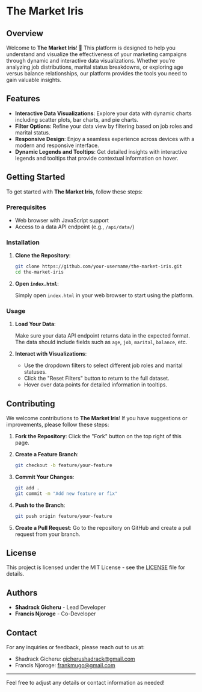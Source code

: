 # The Market Iris

## Overview

Welcome to **The Market Iris**! 🎉 This platform is designed to help you understand and visualize the effectiveness of your marketing campaigns through dynamic and interactive data visualizations. Whether you’re analyzing job distributions, marital status breakdowns, or exploring age versus balance relationships, our platform provides the tools you need to gain valuable insights.

## Features

- **Interactive Data Visualizations**: Explore your data with dynamic charts including scatter plots, bar charts, and pie charts.
- **Filter Options**: Refine your data view by filtering based on job roles and marital status.
- **Responsive Design**: Enjoy a seamless experience across devices with a modern and responsive interface.
- **Dynamic Legends and Tooltips**: Get detailed insights with interactive legends and tooltips that provide contextual information on hover.

## Getting Started

To get started with **The Market Iris**, follow these steps:

### Prerequisites

- Web browser with JavaScript support
- Access to a data API endpoint (e.g., `/api/data/`)

### Installation

1. **Clone the Repository**:

   ```bash
   git clone https://github.com/your-username/the-market-iris.git
   cd the-market-iris
   ```

2. **Open `index.html`**:

   Simply open `index.html` in your web browser to start using the platform.

### Usage

1. **Load Your Data**:

   Make sure your data API endpoint returns data in the expected format. The data should include fields such as `age`, `job`, `marital`, `balance`, etc.

2. **Interact with Visualizations**:

   - Use the dropdown filters to select different job roles and marital statuses.
   - Click the "Reset Filters" button to return to the full dataset.
   - Hover over data points for detailed information in tooltips.

## Contributing

We welcome contributions to **The Market Iris**! If you have suggestions or improvements, please follow these steps:

1. **Fork the Repository**: Click the "Fork" button on the top right of this page.
2. **Create a Feature Branch**:

   ```bash
   git checkout -b feature/your-feature
   ```

3. **Commit Your Changes**:

   ```bash
   git add .
   git commit -m "Add new feature or fix"
   ```

4. **Push to the Branch**:

   ```bash
   git push origin feature/your-feature
   ```

5. **Create a Pull Request**: Go to the repository on GitHub and create a pull request from your branch.

## License

This project is licensed under the MIT License - see the [LICENSE](LICENSE) file for details.

## Authors

- **Shadrack Gicheru** - Lead Developer
- **Francis Njoroge** - Co-Developer

## Contact

For any inquiries or feedback, please reach out to us at:

- Shadrack Gicheru: [gicherushadrack@gmail.com](mailto:gicherushadrack@gmail.com)
- Francis Njoroge: [frankmugo@gmail.com](mailto:frankmugo@gmail.com)

---

Feel free to adjust any details or contact information as needed!
